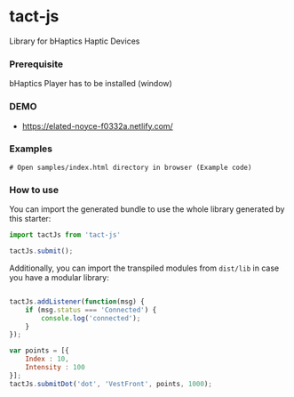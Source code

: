 # tact-js
Library for bHaptics Haptic Devices

### Prerequisite
bHaptics Player has to be installed (window)


### DEMO
* https://elated-noyce-f0332a.netlify.com/

### Examples
```
# Open samples/index.html directory in browser (Example code)
```

### How to use

You can import the generated bundle to use the whole library generated by this starter:

```javascript
import tactJs from 'tact-js'

tactJs.submit();
```

Additionally, you can import the transpiled modules from `dist/lib` in case you have a modular library:

```javascript

tactJs.addListener(function(msg) {
    if (msg.status === 'Connected') {
        console.log('connected');
    }
});

var points = [{
    Index : 10,
    Intensity : 100
}];
tactJs.submitDot('dot', 'VestFront', points, 1000);
```


